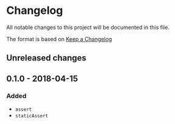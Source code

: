 # Changelog
All notable changes to this project will be documented in this file.

The format is based on [Keep a Changelog](http://keepachangelog.com/en/1.0.0/)

## Unreleased changes

## 0.1.0 - 2018-04-15
### Added
* `assert`
* `staticAssert`
